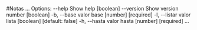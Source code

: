 #Notas
...
Options:
      --help     Show help                                             [boolean]
      --version  Show version number                                   [boolean]
  -b, --base     valor base                                  [number] [required]
  -l, --listar   valor lista                          [boolean] [default: false]
  -h, --hasta    valor hasta                                 [number] [required]
...